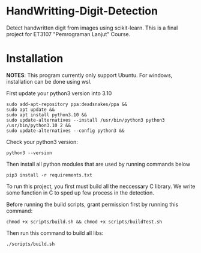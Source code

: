 # HandWritting-Digit-Detection
Detect handwritten digit from images using scikit-learn. This is a final project for ET3107 "Pemrograman Lanjut" Course. 

# Installation
__NOTES__: This program currently only support Ubuntu. For windows, installation can be done using wsl. 

First update your python3 version into 3.10
```shell
sudo add-apt-repository ppa:deadsnakes/ppa &&
sudo apt update &&
sudo apt install python3.10 && 
sudo update-alternatives --install /usr/bin/python3 python3 /usr/bin/python3.10 2 &&
sudo update-alternatives --config python3 &&
```

Check your python3 version:
```shell
python3 --version
```

Then install all python modules that are used by running commands below
```shell
pip3 install -r requirements.txt
```

To run this project, you first must build all the neccessary C library. We write some function in C to sped up few process in the detection. 

Before running the build scripts, grant permission first by running this command:

```shell
chmod +x scripts/build.sh && chmod +x scripts/buildTest.sh
```
Then run this command to build all libs:
```shell
./scripts/build.sh
```
